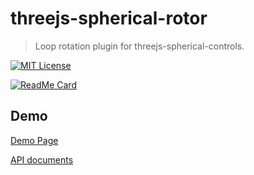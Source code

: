 # threejs-spherical-rotor

> Loop rotation plugin for threejs-spherical-controls.

[![MIT License](http://img.shields.io/badge/license-MIT-blue.svg?style=flat)](LICENSE)

[![ReadMe Card](https://github-readme-stats.vercel.app/api/pin/?username=MasatoMakino&repo=threejs-spherical-rotor)](https://github.com/MasatoMakino/threejs-spherical-rotor)

## Demo

[Demo Page](https://masatomakino.github.io/threejs-spherical-rotor/demo/)

[API documents](https://masatomakino.github.io/threejs-spherical-rotor/api/index.html)